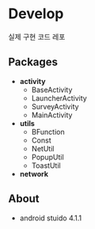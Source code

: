 # Develop
실제 구현 코드 레포

## Packages
- **activity**
  - BaseActivity
  - LauncherActivity
  - SurveyActivity
  - MainActivity
- **utils**
  - BFunction
  - Const
  - NetUtil
  - PopupUtil
  - ToastUtil
- **network**

## About
- android stuido 4.1.1
